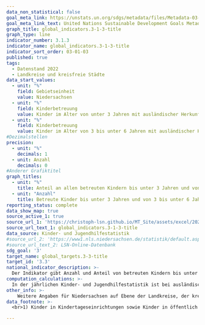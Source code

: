 ```yaml
---
data_non_statistical: false
goal_meta_link: https://unstats.un.org/sdgs/metadata/files/Metadata-03-01-01.pdf
goal_meta_link_text: United Nations Sustainable Development Goals Metadata (pdf 865kB)
graph_title: global_indicators.3-1-3-title
graph_type: line
indicator_number: 3.1.3
indicator_name: global_indicators.3-1-3-title
indicator_sort_order: 03-01-03
published: true
tags:
  - Datenstand 2022
  - Landkreise und kreisfreie Städte
data_start_values:
  - unit: "%"
    field: Gebietseinheit
    value: Niedersachsen
  - unit: "%"
    field: Kinderbetreuung
    value: Kinder im Alter von unter 3 Jahren mit ausländischer Herkunft mindestens eines Elternteils
  - unit: "%"
    field: Kinderbetreuung
    value: Kinder im Alter von 3 bis unter 6 Jahren mit ausländischer Herkunft mindestens eines Elternteils
#Dezimalstellen
precision:
  - unit: "%"
    decimals: 1
  - unit: Anzahl
    decimals: 0
#Anderer Grafiktitel
graph_titles:
  - unit: "%"
    title: Anteil an allen betreuten Kindern bis unter 3 Jahren und von 3 bis unter 6 Jahren mit Zuwanderungsgeschichte in Kindertagesbetreuung in Prozent
  - unit: "Anzahl"
    title: Betreute Kinder bis unter 3 Jahren und von 3 bis unter 6 Jahren mit Zuwanderungsgeschichte in Kindertagesbetreuung  
reporting_status: complete
data_show_map: true
source_active_1: true
source_url_1: 'https://christoph-lsn.github.io/MT_Site/assets/excel/2023_3-1-3.xlsx'
source_url_text_1: global_indicators.3-1-3-title
data_source: Kinder- und Jugendhilfestatistik
#source_url_2: 'https://www1.nls.niedersachsen.de/statistik/default.asp'
#source_url_text_2: LSN-Online-Datenbank
sdg_goal: '3'
target_name: global_targets.3-3-title
target_id: '3.3'
national_indicator_description: >-
  Der Indikator gibt Anzahl und Anteil von betreuten Kindern bis unter 3 Jahren und von 3 bis unter 6 Jahren mit Zuwanderungsgeschichte (mindestens ein Elternteil ausländischer Herkunft) in Tageseinrichtungen sowie in öffentlich geförderter Tagespflege an, die nicht zusätzlich eine Einrichtung der Tagesbetreuung besuchen. Die frühkindliche Förderung von Kindern mit Zuwanderungsgeschichte ist für den gesamten Bildungserfolg von zentraler Bedeutung. Insbesondere wird der Entwicklung der sprachlichen Fähigkeiten eine Schlüsselrolle bei der gesellschaftlichen Teilhabe zuerkannt, da unter anderem von den Sprachkenntnissen der Zugang zu Bildung, Ausbildung und Arbeitsmarkt abhängt.
computation_calculations: >-
  In der jährlichen Kinder- und Jugendhilfestatistik ist bei ausländischer Herkunft mindestens eines Elternteils anzugeben, ob die Mutter und bzw. oder der Vater des Kindes im Ausland geboren wurden. Die aktuelle Staatsangehörigkeit der Eltern ist nicht maßgeblich. Leben die Eltern nicht mehr zusammen, ist für die Angabe nur die Situation des Elternteils zu berücksichtigen, bei dem das Kind wohnt. Lebt ein neuer Partner mit im Haushalt, wird dessen Situation mit berücksichtigt. Stichtag der Statistik ist der 1. März.
other_info: >-
    Weitere Angaben für Niedersachsen auf Ebene der Landkreise, der kreisfreien Städte und der Landeshauptstadt Hannover und bundesweite Angaben sind zu finden in: Handlungsorientierte Sozialberichterstattung Niedersachsen, Statistikteil sowie jährlich aktualisiert in dem <a href="https://www.statistik.niedersachsen.de/startseite/veroffentlichungen/statistische_berichte/statistische-berichte-niedersachsen-87713.html" target="_blank">Statistischen Bericht Niedersachsen</a> K I 4, Kinder und tätige Personen in Tageseinrichtungen und in öffentlich geförderter Kindertagespflege. Hier finden sich auch Angaben über die vorrangige Familiensprache.
data_footnote: >-
  <br>1) Kinder in Kindertageseinrichtungen sowie Kinder in öffentlich geförderter Kindertagespflege, die nicht zusätzlich eine Einrichtung der Kindertagesbetreuung besuchen.

---
```

